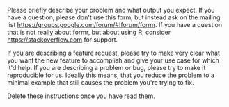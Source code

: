 Please briefly describe your problem and what output you expect. 
If you have a question, please don't use this form, but instead ask on the mailing list <https://groups.google.com/forum/#!forum/formr>. 
If you have a question that is not really about formr, but about using R, consider https://stackoverflow.com for support.

If you are describing a feature request, please try to make very clear what you want the new feature to accomplish and 
give your use case for which it'd help.
If you are describing a problem or bug, please try to make it reproducible for us. Ideally this means, 
that you reduce the problem to a minimal example that still causes the problem you're trying to fix. 

Delete these instructions once you have read them.
